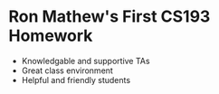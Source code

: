 
# Ron Mathew's First CS193 Homework
- Knowledgable and supportive TAs
- Great class environment
- Helpful and friendly students
